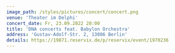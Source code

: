 ```yaml
---
image_path: /styles/pictures/concert/concert.png
venue: 'Theater im Delphi'
concert_date: Fr, 23.09.2022 20:00
title: 'DNA concerts feat. Babylon Orchestra'
address: 'Gustav-Adolf-Str. 2, 13086 Berlin'
details: https://19871.reservix.de/p/reservix/event/1970236
---
```

